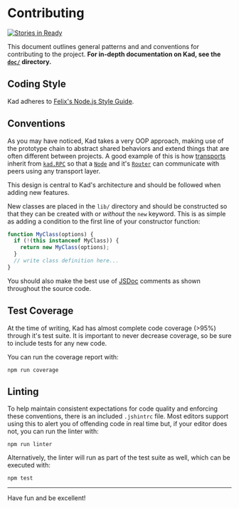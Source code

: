 Contributing
============

[![Stories in Ready](https://badge.waffle.io/gordonwritescode/kad.svg?label=ready&title=Ready)](http://waffle.io/gordonwritescode/kad)

This document outlines general patterns and and conventions for contributing
to the project. **For in-depth documentation on Kad, see the [`doc/`](doc/)
directory.**

Coding Style
------------

Kad adheres to
[Felix's Node.js Style Guide](https://github.com/felixge/node-style-guide).

Conventions
-----------

As you may have noticed, Kad takes a very OOP approach, making use of the
prototype chain to abstract shared behaviors and extend things that are often
different between projects. A good example of this is how
[transports](doc/transports) inherit from [`kad.RPC`](doc/rpc.md) so that a
[`Node`](doc/node.md) and it's [`Router`](doc/router.md) can communicate with
peers using any transport layer.

This design is central to Kad's architecture and should be followed when adding
new features.

New classes are placed in the `lib/` directory and should be constructed so
that they can be created with or *without* the `new` keyword. This is as simple
as adding a condition to the first line of your constructor function:

```js
function MyClass(options) {
  if (!(this instanceof MyClass)) {
    return new MyClass(options);
  }
  // write class definition here...
}
```

You should also make the best use of [JSDoc](http://usejsdoc.org/) comments as
shown throughout the source code.

Test Coverage
-------------

At the time of writing, Kad has almost complete code coverage (>95%) through
it's test suite. It is important to never decrease coverage, so be sure to
include tests for any new code.

You can run the coverage report with:

```
npm run coverage
```

Linting
-------

To help maintain consistent expectations for code quality and enforcing these
conventions, there is an included `.jshintrc` file. Most editors support using
this to alert you of offending code in real time but, if your editor does not,
you can run the linter with:

```
npm run linter
```

Alternatively, the linter will run as part of the test suite as well, which can
be executed with:

```
npm test
```

---

Have fun and be excellent!
